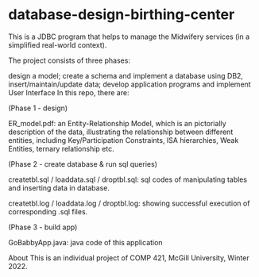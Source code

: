 # database-design-birthing-center

This is a JDBC program that helps to manage the Midwifery services (in a simplified real-world context).

The project consists of three phases:

design a model;
create a schema and implement a database using DB2, insert/maintain/update data;
develop application programs and implement User Interface
In this repo, there are:

(Phase 1 - design)

ER_model.pdf: an Entity-Relationship Model, which is an pictorially description of the data, illustrating the relationship between different entities, including Key/Participation Constraints, ISA hierarchies, Weak Entities, ternary relationship etc.

(Phase 2 - create database & run sql queries)

createtbl.sql / loaddata.sql / droptbl.sql: sql codes of manipulating tables and inserting data in database.

createtbl.log / loaddata.log / droptbl.log: showing successful execution of corresponding .sql files.

(Phase 3 - build app)

GoBabbyApp.java: java code of this application

About
This is an individual project of COMP 421, McGill University, Winter 2022.
